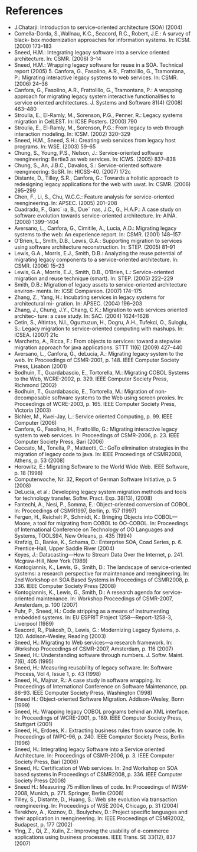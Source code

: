 # References

- J.Chatarji: Introduction to service-oriented architecture (SOA) (2004) 
- Comella-Dorda, S.,Wallnau, K.C., Seacord, R.C., Robert, J.E.: A survey of black- box modernization approaches for information systems. In: ICSM. (2000) 173–183
- Sneed, H.M.: Integrating legacy software into a service oriented architecture. In: CSMR. (2006) 3–14
- Sneed, H.M.: Wrapping legacy software for reuse in a SOA. Technical report (2005) 5. Canfora, G., Fasolino, A.R., Frattolillo, G., Tramontana, P.: Migrating interactive legacy systems to web services. In: CSMR. (2006) 24–36
- Canfora, G., Fasolino, A.R., Frattolillo, G., Tramontana, P.: A wrapping approach for migrating legacy system interactive functionalities to service oriented architectures. J. Systems and Software 81(4) (2008) 463–480
- Stroulia, E., El-Ramly, M., Sorenson, P.G., Penner, R.: Legacy systems migration in CelLEST. In: ICSE Posters. (2000) 790
- Stroulia, E., El-Ramly, M., Sorenson, P.G.: From legacy to web through interaction modeling. In: ICSM. (2002) 320–329
- Sneed, H.M., Sneed, S.H.: Creating web services from legacy host programs. In: WSE. (2003) 59–65
- Chung, S., Young, P.S., Nelson, J.: Service-oriented software reengineering: Bertie3 as web services. In: ICWS. (2005) 837–838
- Chung, S., An, J.B.C., Davalos, S.: Service-oriented software reengineering: SoSR. In: HICSS-40. (2007) 172c
- Distante, D., Tilley, S.R., Canfora, G.: Towards a holistic approach to redesigning legacy applications for the web with uwat. In: CSMR. (2006) 295–299
- Chen, F., Li, S., Chu, W.C.C.: Feature analysis for service-oriented reengineering. In: APSEC. (2005) 201–208
- Cuadrado, F., Garc´ ıa, B., Due˜ nas, J.C., G., H.A.P.: A case study on software evolution towards service-oriented architecture. In: AINA. (2008) 1399–1404
- Aversano, L., Canfora, G., Cimitile, A., Lucia, A.D.: Migrating legacy systems to the web: An experience report. In: CSMR. (2001) 148–157
- O’Brien, L., Smith, D.B., Lewis, G.A.: Supporting migration to services using software architecture reconstruction. In: STEP. (2005) 81–91
- Lewis, G.A., Morris, E.J., Smith, D.B.: Analyzing the reuse potential of migrating legacy components to a service-oriented architecture. In: CSMR. (2006) 15–23
- Lewis, G.A., Morris, E.J., Smith, D.B., O’Brien, L.: Service-oriented migration and reuse technique (smart). In: STEP. (2005) 222–229
- Smith, D.B.: Migration of legacy assets to service-oriented architecture environ- ments. In: ICSE Companion. (2007) 174–175
- Zhang, Z., Yang, H.: Incubating services in legacy systems for architectural mi- gration. In: APSEC. (2004) 196–203
- Zhang, J., Chung, J.Y., Chang, C.K.: Migration to web services oriented architec- ture: a case study. In: SAC. (2004) 1624–1628
- Cetin, S., Altintas, N.I., Oguztuzun, H., Dogru, A.H., Tufekci, O., Suloglu, S.: Legacy migration to service-oriented computing with mashups. In: ICSEA. (2007) 21c
- Marchetto, A., Ricca, F.: From objects to services: toward a stepwise migration approach for java applications. STTT 11(6) (2009) 427–440
- Aversano, L., Canfora, G., deLucia, A.: Migrating legacy system to the web. In: Proceedings of CSMR-2001, p. 148. IEEE Computer Society Press, Lisabon (2001)
- Bodhuin, T., Guardabascio, E., Tortorella, M.: Migrating COBOL Systems to the Web, WCRE-2002, p. 329. IEEE Computer Society Press, Richmond (2002)
- Bodhuin, T., Guardabascio, E., Tortorella, M.: Migration of non-decomposable software systems to the Web using screen proxies. In: Proceedings of WCRE-2003, p. 165. IEEE Computer Society Press, Victoria (2003)
- Bichler, M., Kwei-Jay, L.: Service oriented Computing, p. 99. IEEE Computer (2006)
- Canfora, G., Fasolino, H., Frattolillo, G.: Migrating interactive legacy system to web services. In: Proceedings of CSMR-2006, p. 23. IEEE Computer Society Press, Bari (2006)
- Ceccato, M., Tonella, P., Matteotti, C.: GoTo elimination strategies in the migration of legacy code to java. In: IEEE Proceedings of CSMR2008, Athens, p. 53 (2008)
- Horowitz, E.: Migrating Software to the World Wide Web. IEEE Software, p. 18 (1998) 
- Computerwoche, Nr. 32, Report of German Software Initiative, p. 5 (2008)
- DeLucia, et al.: Developing legacy system migration methods and tools for technology transfer. Softw. Pract. Exp. 38(13), (2008)
- Fantechi, A., Nesi, P., Somma, E.: Object-oriented conversion of COBOL. In: Proceedings of CSMR1997, Berlin, p. 157 (1997)
- Fergen, H., Reichelt P., Schmidt, K.: Bringing Objects into COBOL—Moore, a tool for migrating from COBOL to OO-COBOL. In: Proceedings of International Conference on Technology of OO Languages and Systems, TOOLS94, New Orleans, p. 435 (1994)
- Krafzig, D., Banke, K., Schama, D.: Enterprise SOA, Coad Series, p. 6. Prentice-Hall, Upper Saddle River (2004)
- Keyes, J.: Datacasting—How to Stream Data Over the Internet, p. 241. Mcgraw-Hill, New York (1989)
- Kontogiannis, K., Lewis, G., Smith, D.: The landscape of service-oriented systems: a research perspective for maintenance and reengineering. In: 2nd Workshop on SOA Based Systems in Proceedings of CSMR2008, p. 336. IEEE Computer Society Press (2008)
- Kontogiannis, K., Lewis, G., Smith, D.: A research agenda for service-oriented maintenance. In: Workshop Proceedings of CSMR-2007, Amsterdam, p. 100 (2007)
- Puhr, P., Sneed, H.: Code stripping as a means of instrumenting embedded systems. In: EU ESPRIT Project 1258—Report-1258-3, Liverpool (1989)
- Seacord, R., Plakosh, D., Lewis, G.: Modernizing Legacy Systems, p. 120. Addison-Wesley, Reading (2003)
- Sneed, H.: Migrating to Web services—a research framework. In: Workshop Proceedings of CSMR-2007, Amsterdam, p. 116 (2007)
- Sneed, H.: Understanding software through numbers. J. Softw. Maint. 7(6), 405 (1995)
- Sneed, H.: Measuring reusability of legacy software. In: Software Process, Vol 4, Issue 1, p. 43 (1998)
- Sneed, H., Majnar, R.: A case study in software wrapping. In: Proceedings of International Conference on Software Maintenance, pp. 86–93. IEEE Computer Society Press, Washington (1998)
- Sneed H.: Object-oriented Software Migration. Addison-Wesley, Bonn (1999)
- Sneed, H.: Wrapping legacy COBOL programs behind an XML interface. In: Proceedings of WCRE-2001, p. 189. IEEE Computer Society Press, Stuttgart (2001)
- Sneed, H., Erdoes, K.: Extracting business rules from source code. In: Proceedings of IWPC-96, p. 240. IEEE Computer Society Press, Berlin (1996)
- Sneed, H.: Integrating legacy Software into a Service oriented Architecture. In: Proceedings of CSMR-2006, p. 3. IEEE Computer Society Press, Bari (2006)
- Sneed, H.: Certification of Web services. In: 2nd Workshop on SOA based systems in Proceedings of CSMR2008, p. 336. IEEE Computer Society Press (2008)
- Sneed H.: Measuring 75 million lines of code. In: Proceedings of IWSM-2008, Munich, p. 271. Springer, Berlin (2008)
- Tilley, S., Distante, D., Huang, S.: Web site evolution via transaction reengineering. In: Proceedings of WSE 2004, Chicago, p. 31 (2004)
- Terekhov, A., Koznov, D., Boulychev, D.: Project specific languages and their application in reengineering. In: IEEE Proceedings of CSMR2002, Budapest, p. 177 (2002)
- Ying, Z., Qi, Z., Xulin, Z.: Improving the usability of e-commerce applications using business processes. IEEE Trans. SE 33(12), 837 (2007)